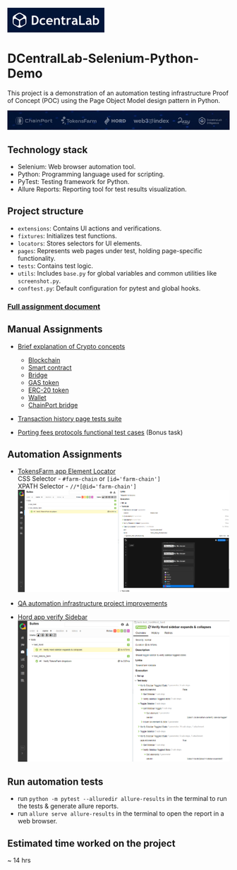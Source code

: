 ![DCentralLab](assets/assignment/DCentralLab_logo.png)

# DCentralLab-Selenium-Python-Demo

This project is a demonstration of an automation testing infrastructure Proof of Concept (POC) using the Page Object Model design pattern in Python.

![DCentralLab Products](assets/assignment/DCentralLab_products.png)

## Technology stack
* Selenium: Web browser automation tool.
* Python: Programming language used for scripting.
* PyTest: Testing framework for Python.
* Allure Reports: Reporting tool for test results visualization.


## Project structure
* `extensions`: Contains UI actions and verifications.
* `fixtures`: Initializes test functions.
* `locators`: Stores selectors for UI elements.
* `pages`: Represents web pages under test, holding page-specific functionality.
* `tests`: Contains test logic.
* `utils`: Includes `base.py` for global variables and common utilities like `screenshot.py`.
* `conftest.py`: Default configuration for pytest and global hooks.


### [Full assignment document](assets/assignment/DCentraLab%20-%20QA%20&%20Support%20Engineer%20-%20Home%20Assignments.md)


## Manual Assignments
* [Brief explanation of Crypto concepts](manual/crypto_concepts.md)
    - [Blockchain](https://github.com/Zapkid/DCentralLab-Selenium-Python-Demo/blob/main/manual/crypto_concepts.md#blockchain)
    - [Smart contract](https://github.com/Zapkid/DCentralLab-Selenium-Python-Demo/blob/main/manual/crypto_concepts.md#smart-contract)
    - [Bridge](https://github.com/Zapkid/DCentralLab-Selenium-Python-Demo/blob/main/manual/crypto_concepts.md#bridge)
    - [GAS token](https://github.com/Zapkid/DCentralLab-Selenium-Python-Demo/blob/main/manual/crypto_concepts.md#gas-token)
    - [ERC-20 token](https://github.com/Zapkid/DCentralLab-Selenium-Python-Demo/blob/main/manual/crypto_concepts.md#erc-20-token)
    - [Wallet](https://github.com/Zapkid/DCentralLab-Selenium-Python-Demo/blob/main/manual/crypto_concepts.md#wallet)
    - [ChainPort bridge](https://github.com/Zapkid/DCentralLab-Selenium-Python-Demo/blob/main/manual/crypto_concepts.md#chainport-bridge)

* [Transaction history page tests suite](manual/transaction_tab_test_cases.md)
* [Porting fees protocols functional test cases](manual/porting_fees_protocols_test_cases.md) (Bonus task)


## Automation Assignments
* [TokensFarm app Element Locator](tests/test_tokens_farm.py)\
CSS Selector - `#farm-chain` or `[id='farm-chain']`\
XPATH Selector - `//*[@id='farm-chain']`
![allure_report_tokens_farm_test](assets/allure_reports/allure_report_tokens_farm_test.png "allure_report_tokens_farm_test")

* [QA automation infrastructure project improvements](infra_improvements.md)

* [Hord app verify Sidebar](tests/test_hord.py)
![allure_report_hord_sidebar_test](assets/allure_reports/allure_report_hord_sidebar_test.png "allure_report_hord_sidebar_test")


## Run automation tests
* run `python -m pytest --alluredir allure-results` in the terminal to run the tests & generate allure reports.
* run `allure serve allure-results` in the terminal to open the report in a web browser.

## Estimated time worked on the project
~ 14 hrs